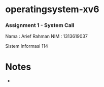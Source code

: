 # operatingsystem-xv6
### Assignment 1 - System Call

Nama  : Arief Rahman
NIM   : 1313619037

Sistem Informasi 114

# Notes

- 
